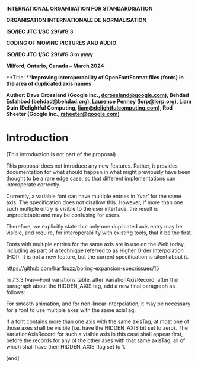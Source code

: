 **INTERNATIONAL ORGANISATION FOR STANDARDISATION**

**ORGANISATION INTERNATIONALE DE NORMALISATION**

**ISO/IEC JTC 1/SC 29/WG 3**

**CODING OF MOVING PICTURES AND AUDIO**

**ISO/IEC JTC 1/SC 29/WG 3 m** **yyyy**

**Milford, Ontario, Canada – March 2024**

**Title: **<span id="anchor"></span>**Improving interoperability of
OpenFontFormat files (fonts) in the area of duplicated axis names**

**Author: Dave Crossland (Google Inc., dcrossland@google.com), Behdad
Esfahbod (behdad@behdad.org), Laurence Penney (lorp@lorp.org), Liam Quin
(Delightful Computing, liam@delightfulcomputing.com), Rod Sheeter
(Google Inc., rsheeter@google.com)**

# <span id="anchor-1"></span>Introduction

(This introduction is not part of the proposal)

<span id="anchor-2"></span>This proposal does not introduce any new
features. Rather, it provides documentation for what should happen in
what might previously have been thought to be a rare edge case, so that
different implementations can interoperate correctly.

Currently, a variable font can have multiple entries in ‘fvar’ for the
same axis. The specification does not disallow this. However, if more
than one such multiple entry is visible to the user interface, the
result is unpredictable and may be confusing for users.

Therefore, we explicitly state that only one duplicated axis entry may
be visible, and require, for interoperability with existing tools, that
it be the first.

Fonts with multiple entries for the same axis are in use on the Web
today, including as part of a technique referred to as Higher Order
Interpolation (HOI). It is not a new feature, but the current
specification is silent about it.

<https://github.com/harfbuzz/boring-expansion-spec/issues/15>

  

<span id="anchor-3"></span>In 7.3.3 fvar—Font variations table, after
VariationAxisRecord, after the paragraph about the HIDDEN_AXIS tag, add
a new final paragraph as follows:

<span id="anchor-4"></span>For smooth animation, and for non-linear
interpolation, it may be necessary for a font to use multiple axes with
the same axisTag.

If a font contains more than one axis with the same axisTag, at most one
of those axes shall be visible (i.e. have the HIDDEN_AXIS bit set to
zero). The VariationAxisRecord for such a visible axis in this case
shall appear first, before the records for any of the other axes with
that same axisTag, all of which shall have their HIDDEN_AXIS flag set to
1.

\[end\]
